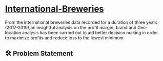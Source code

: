 # [International-Breweries](https://github.com/nzehh/international-breweries-)
From the international breweries data recorded for a duration of three years (2017-2019),an insightful analysis on the profit margin, brand and Geo-location analysis has been carried out to aid better decision making in order to maximize profits and reduce loss to the lowest minimum.



## 🛠️ Problem Statement
